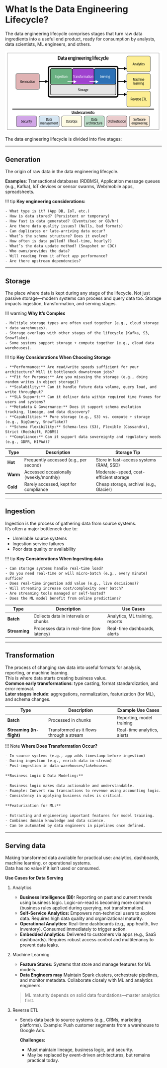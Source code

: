 # What Is the Data Engineering Lifecycle?
The  data  engineering  lifecycle  comprises  stages  that  turn  raw  data  ingredients  into  a   useful end product, ready for consumption by analysts, data scientists, ML engineers,  and others.

![Steps](DEcycle.png)

The data engineering lifecycle is divided into five stages:

---

## **Generation**

The origin of raw data in the data engineering lifecycle.  

**Examples**: Transactional databases (RDBMS), Application message queues (e.g., Kafka), IoT devices or sensor swarms, Web/mobile apps, spreadsheets.

!!! tip
    **Key engineering considerations:**

    - What type is it? (App DB, IoT, etc.)
    - How is data stored? (Persistent or temporary)
    - How fast is data generated? (Events/sec or GB/hr)
    - Are there data quality issues? (Nulls, bad formats)
    - Can duplicates or late-arriving data occur?
    - What’s the schema structure? Does it evolve?
    - How often is data pulled? (Real-time, hourly?)
    - What’s the data update method? (Snapshot or CDC)
    - Who owns/provides the data?
    - Will reading from it affect app performance?
    - Are there upstream dependencies?  

---

## **Storage**

The place where data is kept during any stage of the lifecycle. Not just passive storage—modern systems can process and query data too. Storage impacts ingestion, transformation, and serving stages.

!!! warning
    **Why It’s Complex**

    - Multiple storage types are often used together (e.g., cloud storage + data warehouses).
    - Storage overlaps with other stages of the lifecycle (Kafka, S3, Snowflake).
    - Some systems support storage + compute together (e.g., cloud data warehouses).


!!! tip
    **Key Considerations When Choosing Storage**

    - **Performance:** Are read/write speeds sufficient for your architecture? Will it bottleneck downstream jobs?
    - **Fit for Purpose:** Are you misusing the storage (e.g., doing random writes in object storage)?
    - **Scalability:** Can it handle future data volume, query load, and write throughput?
    - **SLA Support:** Can it deliver data within required time frames for users and systems?
    - **Metadata & Governance:** Does it support schema evolution tracking, lineage, and data discovery?
    - **Capabilities:** Pure storage (e.g., S3) vs. compute + storage (e.g., BigQuery, Snowflake)?
    - **Schema flexibility:** Schema-less (S3), Flexible (Cassandra), Strict (Redshift, RDBMS)
    - **Compliance:** Can it support data sovereignty and regulatory needs (e.g., GDPR, HIPAA)?

| Type      | Description                            | Storage Tip                            |
|-----------|----------------------------------------|-----------------------------------------|
| **Hot**   | Frequently accessed (e.g., per second) | Store in fast-access systems (RAM, SSD) |
| **Warm**  | Accessed occasionally (weekly/monthly) | Moderate-speed, cost-efficient storage  |
| **Cold**  | Rarely accessed, kept for compliance   | Cheap storage, archival (e.g., Glacier) |

---

## **Ingestion**

Ingestion is the process of gathering data from source systems.  
It’s often a major bottleneck due to:

- Unreliable source systems
- Ingestion service failures
- Poor data quality or availability


!!! tip
    **Key Considerations When Ingesting data**

    - Can storage systems handle real-time load?
    - Do you need real-time or will micro-batch (e.g., every minute) suffice?
    - Does real-time ingestion add value (e.g., live decisions)?
    - Will streaming increase cost/complexity over batch?
    - Are streaming tools managed or self-hosted?
    - Does the ML model benefit from online predictions?

| Type      | Description                          | Use Cases                        |
|-----------|--------------------------------------|----------------------------------|
| **Batch** | Collects data in intervals or chunks | Analytics, ML training, reports  |
| **Streaming** | Processes data in real-time (low latency) | Real-time dashboards, alerts     |

---
## **Transformation**

The process of changing raw data into useful formats for analysis, reporting, or machine learning.  
This is where data starts creating business value.  
**Common early transformations**: type casting, format standardization, and error removal.  
**Later stages include**: aggregations, normalization, featurization (for ML), and schema changes.

| Type       | Description                                  | Example Use Cases                   |
|------------|----------------------------------------------|-------------------------------------|
| **Batch**  | Processed in chunks                          | Reporting, model training           |
| **Streaming (in-flight)** | Transformed as it flows through a stream | Real-time analytics, alerts         |



!!! Note
    **Where Does Transformation Occur?**

    - In source systems (e.g., app adds timestamp before ingestion)
    - During ingestion (e.g., enrich data in-stream)
    - Post-ingestion in data warehouses/lakehouses

    **Business Logic & Data Modeling:**

    - Business logic makes data actionable and understandable.
    - Example: Convert raw transactions to revenue using accounting logic.
    - Consistency in applying business rules is critical.

    **Featurization for ML:**

    - Extracting and engineering important features for model training.
    - Combines domain knowledge and data science.
    - Can be automated by data engineers in pipelines once defined.

---

## **Serving data**

Making transformed data available for practical use: analytics, dashboards, machine learning, or operational systems.  
Data has no value if it isn’t used or consumed.

**Use Cases for Data Serving**

1. Analytics

    - **Business Intelligence (BI):** Reporting on past and current trends using business logic.
    Logic-on-read is becoming more common (business rules applied during querying, not transformation).
    - **Self-Service Analytics:** Empowers non-technical users to explore data. Requires high data quality and organizational maturity.
    - **Operational Analytics:** Real-time dashboards (e.g., app health, live inventory). Consumed immediately to trigger action.
    - **Embedded Analytics:** Delivered to customers via apps (e.g., SaaS dashboards). Requires robust access control and multitenancy to prevent data leaks.

2. Machine Learning

    - **Feature Stores:** Systems that store and manage features for ML models.  
    - **Data Engineers may** Maintain Spark clusters, orchestrate pipelines, and monitor metadata. Collaborate closely with ML and analytics engineers.

    > ML maturity depends on solid data foundations—master analytics first.

3. Reverse ETL
    - Sends data back to source systems (e.g., CRMs, marketing platforms). Example: Push customer segments from a warehouse to Google Ads.

        **Challenges:**
        - Must maintain lineage, business logic, and security.
        - May be replaced by event-driven architectures, but remains practical today.
